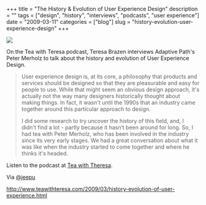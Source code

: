 +++
title = "The History & Evolution of User Experience Design"
description = ""
tags = ["design", "history", "interviews", "podcasts", "user experience"]
date = "2009-03-11"
categories = ["blog"]
slug = "history-evolution-user-experience-design"
+++



  <div class="notebook-screenshot"><a href="http://www.teawithteresa.com/2009/03/history-evolution-of-user-experience.html"><img src="http://media.konigi.com/bluga/wt49b811b22fb50.jpg"/></a></div><p>On the Tea with Teresa podcast, Teresa Brazen interviews Adaptive Path's Peter Merholz to talk about the history and evolution of User Experience Design. </p>
<blockquote><p>User experience design is, at its core, a philosophy that products and services should be designed so that they are pleasurable and easy for people to use. While that might seem an obvious design approach, it's actually not the way many designers historically thought about making things. In fact, it wasn't until the 1990s that an industry came together around this particular approach to design.</p>
<p>I did some research to try uncover the history of this field, and, I didn't find a lot - partly because it hasn’t been around for long. So, I had tea with Peter Merholz, who has been involved in the industry since its very early stages. We had a great conversation about what it was like when the industry started to come together and where he thinks it's headed. </p></blockquote>
<p>Listen to the podcast at <a href="http://www.teawithteresa.com/2009/03/history-evolution-of-user-experience.html">Tea with Theresa</a>.</p>
<p>Via <a href="http://twitter.com/jeepu/statuses/1312159478">@jeepu</a> </p>
    
  <a href="http://www.teawithteresa.com/2009/03/history-evolution-of-user-experience.html">http://www.teawithteresa.com/2009/03/history-evolution-of-user-experience.html</a>
